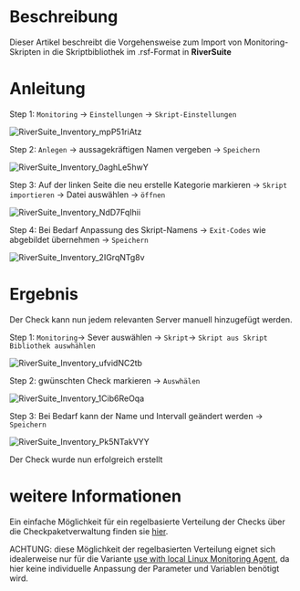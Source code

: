 # Beschreibung

Dieser Artikel beschreibt die Vorgehensweise zum Import von Monitoring-Skripten in die Skriptbibliothek im .rsf-Format in **RiverSuite**

# Anleitung

Step 1: `Monitoring` -> `Einstellungen` -> `Skript-Einstellungen`

![RiverSuite_Inventory_mpP51riAtz](https://user-images.githubusercontent.com/119604651/208198649-8543ac8f-75eb-4507-885b-5273fd50c944.png)

Step 2: `Anlegen` -> aussagekräftigen Namen vergeben -> `Speichern`

![RiverSuite_Inventory_0aghLe5hwY](https://user-images.githubusercontent.com/119604651/208199030-66ab091b-9cd5-4d0d-b9c7-244d6745a5b7.png)

Step 3: Auf der linken Seite die neu erstelle Kategorie markieren -> `Skript importieren` -> Datei auswählen -> `öffnen`

![RiverSuite_Inventory_NdD7FqIhii](https://user-images.githubusercontent.com/119604651/208201957-eecbfae9-8880-445b-a712-2aed136978ea.png)

Step 4: Bei Bedarf Anpassung des Skript-Namens -> `Exit-Codes` wie abgebildet übernehmen -> `Speichern`

![RiverSuite_Inventory_2IGrqNTg8v](https://user-images.githubusercontent.com/119604651/208199828-e5557027-cdc1-45d0-b0ad-a76cc72e1702.png)

# Ergebnis

Der Check kann nun jedem relevanten Server manuell hinzugefügt werden.

Step 1: `Monitoring`-> Sever auswählen -> `Skript`-> `Skript aus Skript Bibliothek auswhählen`

![RiverSuite_Inventory_ufvidNC2tb](https://user-images.githubusercontent.com/119604651/208202792-20a349d8-dc7e-45c4-8ce1-9bbee3332b23.png)

Step 2: gwünschten Check markieren -> `Auswhälen`

![RiverSuite_Inventory_1Cib6ReOqa](https://user-images.githubusercontent.com/119604651/208203242-577e8812-0c5a-4af5-84a8-0322a280ee10.png)

Step 3: Bei Bedarf kann der Name und Intervall geändert werden -> `Speichern` 

![RiverSuite_Inventory_Pk5NTakVYY](https://user-images.githubusercontent.com/119604651/208203733-bbbfde42-03cc-416f-9b41-f86563f59998.png)

Der Check wurde nun erfolgreich erstellt

# weitere Informationen 

Ein einfache Möglichkeit für ein regelbasierte Verteilung der Checks über die Checkpaketverwaltung finden sie <a href="https://github.com/aconitas/3CX-Monitoring/blob/main/Scripts%20(use%20with%20local%20Linux%20Monitoring%20Agent)/Checkpaketverwaltung.md">hier</a>.

ACHTUNG: diese Möglichkeit der regelbasierten Verteilung eignet sich idealerweise nur für die Variante <a href="https://github.com/aconitas/3CX-Monitoring/tree/main/Scripts%20(use%20with%20local%20Linux%20Monitoring%20Agent)">use with local Linux Monitoring Agent</a>, da hier keine individuelle Anpassung der Parameter und Variablen benötigt wird.
